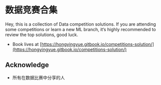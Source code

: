 # 数据竞赛合集

Hey, this is a collection of Data competition solutions.
If you are attending some competitions or learn a new ML branch, it‘s highly recommended to review the top solutions, good luck. <br>

- Book lives at [https://hongyingyue.gitbook.io/competitions-solution/](https://hongyingyue.gitbook.io/competitions-solution/)

## Acknowledge

- 所有在数据比赛中分享的人
